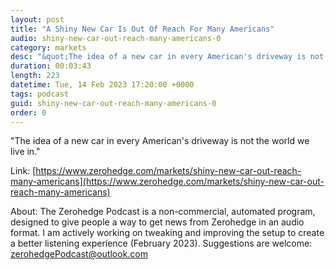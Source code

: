 ```yaml
---
layout: post
title: "A Shiny New Car Is Out Of Reach For Many Americans"
audio: shiny-new-car-out-reach-many-americans-0
category: markets
desc: "&quot;The idea of a new car in every American's driveway is not the world we live in.&quot; "
duration: 00:03:43
length: 223
datetime: Tue, 14 Feb 2023 17:20:00 +0000
tags: podcast
guid: shiny-new-car-out-reach-many-americans-0
order: 0
---
```

&quot;The idea of a new car in every American's driveway is not the world we live in.&quot; 

Link: [https://www.zerohedge.com/markets/shiny-new-car-out-reach-many-americans](https://www.zerohedge.com/markets/shiny-new-car-out-reach-many-americans)

About: The Zerohedge Podcast is a non-commercial, automated program, designed to give people a way to get news from Zerohedge in an audio format.  I am actively working on tweaking and improving the setup to create a better listening experience (February 2023).  Suggestions are welcome: [zerohedgePodcast@outlook.com](mailto:zerohedgePodcast@outlook.com)